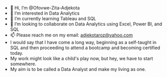 - 👋 Hi, I’m @Ofovwe-Zita-Adjekota
- 👀 I’m interested in Data Analytics
- 🌱 I’m currently learning Tableau and SQL
- 💞️ I’m looking to collaborate on Data Analytics using Excel, Power BI, and SQL 
- 📫 Please reach me on my email: adjekotaroz@yahoo.com
- I would say that I have come a long way, beginning as a self-taught in SQL and then proceeding to attend a bootcamp and becoming certified today.
- My work might look like a child's play now, but hey, we have to start somewhere.
- My aim is to be called a Data Analyst and make my living as one.

<!---
Ofovwe-Zita-Adjekota/Ofovwe-Zita-Adjekota is a ✨ special ✨ repository because its `README.md` (this file) appears on your GitHub profile.
You can click the Preview link to take a look at your changes.
--->
